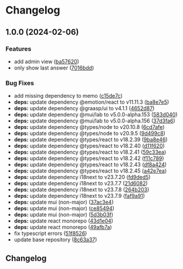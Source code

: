 # Changelog

## 1.0.0 (2024-02-06)


### Features

* add admin view ([ba57620](https://github.com/graasp/graasp-app-short-answer/commit/ba57620519138ea582f78cbad5203a66732053d0))
* only show last answer ([7016bdd](https://github.com/graasp/graasp-app-short-answer/commit/7016bddc47c598e038c4a672b1014b227268b0b7))


### Bug Fixes

* add missing dependency to memo ([c15de7c](https://github.com/graasp/graasp-app-short-answer/commit/c15de7c3dd69a5e9de1505885c642cb9e10df7dc))
* **deps:** update dependency @emotion/react to v11.11.3 ([ba8e7e5](https://github.com/graasp/graasp-app-short-answer/commit/ba8e7e52324e3b55fb2d3a756cfaa3047c8b4f6d))
* **deps:** update dependency @graasp/ui to v4.1.1 ([4652d87](https://github.com/graasp/graasp-app-short-answer/commit/4652d8701166d979635d6821bf67c2f7a538f64b))
* **deps:** update dependency @mui/lab to v5.0.0-alpha.153 ([583d040](https://github.com/graasp/graasp-app-short-answer/commit/583d040ba63d842489726bb74575a880425b1d5c))
* **deps:** update dependency @mui/lab to v5.0.0-alpha.156 ([37d3fa6](https://github.com/graasp/graasp-app-short-answer/commit/37d3fa6cc0646ec0318fdeda73c6e77ef52a6139))
* **deps:** update dependency @types/node to v20.10.8 ([6cd7afe](https://github.com/graasp/graasp-app-short-answer/commit/6cd7afe73733e2cd183ad5cf9bb5ed9981dff105))
* **deps:** update dependency @types/node to v20.9.5 ([9d499c8](https://github.com/graasp/graasp-app-short-answer/commit/9d499c8e78a9ff359d7e5a6e69545b7aaa301a1b))
* **deps:** update dependency @types/react to v18.2.39 ([9ba8e46](https://github.com/graasp/graasp-app-short-answer/commit/9ba8e4600460390f142af92d6b55cc8f6b7af0c3))
* **deps:** update dependency @types/react to v18.2.40 ([d11f620](https://github.com/graasp/graasp-app-short-answer/commit/d11f620bbebca5422b3078a5eb46570f4de129ae))
* **deps:** update dependency @types/react to v18.2.41 ([59c33ea](https://github.com/graasp/graasp-app-short-answer/commit/59c33ea52196451432bb2cf69f8612c9d3f2ce7a))
* **deps:** update dependency @types/react to v18.2.42 ([f11c789](https://github.com/graasp/graasp-app-short-answer/commit/f11c78984399228e19d45bac4cc7525f6b88f547))
* **deps:** update dependency @types/react to v18.2.43 ([df8a424](https://github.com/graasp/graasp-app-short-answer/commit/df8a4243635472b9b1d239cf99d8a38a5518c98a))
* **deps:** update dependency @types/react to v18.2.45 ([a42e7ea](https://github.com/graasp/graasp-app-short-answer/commit/a42e7ea651f76cf4f91c47c7ae344cda9029b7bd))
* **deps:** update dependency i18next to v23.7.20 ([fd9ded5](https://github.com/graasp/graasp-app-short-answer/commit/fd9ded5f7ab743e4e295cf4508aa33a27654717f))
* **deps:** update dependency i18next to v23.7.7 ([21d6082](https://github.com/graasp/graasp-app-short-answer/commit/21d6082c84d4586c1379ba21b03aac75e30526e6))
* **deps:** update dependency i18next to v23.7.8 ([264b203](https://github.com/graasp/graasp-app-short-answer/commit/264b203eb2ff8a3cea7a2819aa717a3ed85b6278))
* **deps:** update dependency i18next to v23.7.9 ([faf9a91](https://github.com/graasp/graasp-app-short-answer/commit/faf9a91dae93059b8581db1cb625a78994ce3b37))
* **deps:** update mui (non-major) ([37ac3e4](https://github.com/graasp/graasp-app-short-answer/commit/37ac3e45c2e4b44d4adafac6dd96cfead1272735))
* **deps:** update mui (non-major) ([ce85494](https://github.com/graasp/graasp-app-short-answer/commit/ce85494278beabe0a2c75277ae8dc7c1d729e789))
* **deps:** update mui (non-major) ([5d3b03f](https://github.com/graasp/graasp-app-short-answer/commit/5d3b03f8d500f66149d67c146ebdeb18c247b915))
* **deps:** update react monorepo ([43d1e04](https://github.com/graasp/graasp-app-short-answer/commit/43d1e04dff126830bbfea6f36bdac308aa858bba))
* **deps:** update react monorepo ([49afb7a](https://github.com/graasp/graasp-app-short-answer/commit/49afb7a76927595b0d793241bcf68855ae43c2ec))
* fix typescript errors ([51f8526](https://github.com/graasp/graasp-app-short-answer/commit/51f8526e58ec699bac0e854714369ed08027ea82))
* update base repository ([8c63a37](https://github.com/graasp/graasp-app-short-answer/commit/8c63a3734c1d0d6e728e9fc9b0b4ab3965216705))

## Changelog
